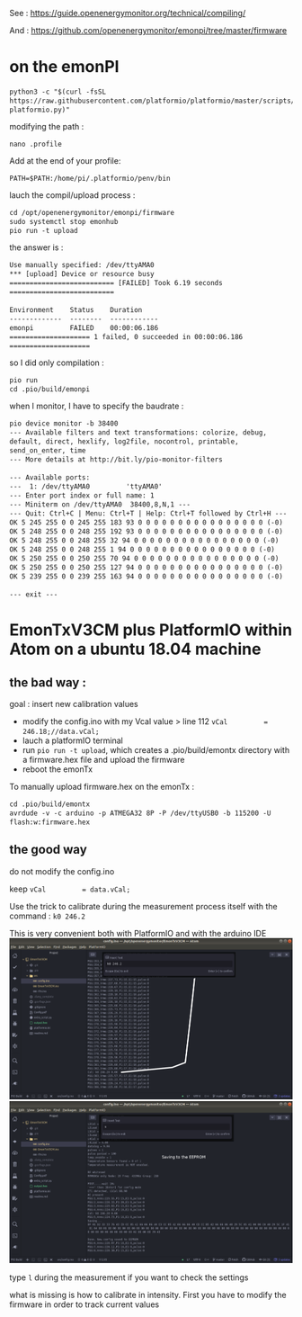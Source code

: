 See : https://guide.openenergymonitor.org/technical/compiling/

And : https://github.com/openenergymonitor/emonpi/tree/master/firmware

# on the emonPI

```
python3 -c "$(curl -fsSL https://raw.githubusercontent.com/platformio/platformio/master/scripts/get-platformio.py)"
```
modifying the path :
```
nano .profile
```
Add at the end of your profile:
```
PATH=$PATH:/home/pi/.platformio/penv/bin
```
lauch the compil/upload process :
```
cd /opt/openenergymonitor/emonpi/firmware
sudo systemctl stop emonhub
pio run -t upload
```
the answer is :
```
Use manually specified: /dev/ttyAMA0
*** [upload] Device or resource busy
========================== [FAILED] Took 6.19 seconds ==========================

Environment    Status    Duration
-------------  --------  ------------
emonpi         FAILED    00:00:06.186
==================== 1 failed, 0 succeeded in 00:00:06.186 ====================
```
so I did only compilation :
```
pio run
cd .pio/build/emonpi
```
when I monitor, I have to specify the baudrate :
```
pio device monitor -b 38400
--- Available filters and text transformations: colorize, debug, default, direct, hexlify, log2file, nocontrol, printable, send_on_enter, time
--- More details at http://bit.ly/pio-monitor-filters

--- Available ports:
---  1: /dev/ttyAMA0         'ttyAMA0'
--- Enter port index or full name: 1
--- Miniterm on /dev/ttyAMA0  38400,8,N,1 ---
--- Quit: Ctrl+C | Menu: Ctrl+T | Help: Ctrl+T followed by Ctrl+H ---
OK 5 245 255 0 0 245 255 183 93 0 0 0 0 0 0 0 0 0 0 0 0 0 0 0 0 (-0)
OK 5 248 255 0 0 248 255 192 93 0 0 0 0 0 0 0 0 0 0 0 0 0 0 0 0 (-0)
OK 5 248 255 0 0 248 255 32 94 0 0 0 0 0 0 0 0 0 0 0 0 0 0 0 0 (-0)
OK 5 248 255 0 0 248 255 1 94 0 0 0 0 0 0 0 0 0 0 0 0 0 0 0 0 (-0)
OK 5 250 255 0 0 250 255 70 94 0 0 0 0 0 0 0 0 0 0 0 0 0 0 0 0 (-0)
OK 5 250 255 0 0 250 255 127 94 0 0 0 0 0 0 0 0 0 0 0 0 0 0 0 0 (-0)
OK 5 239 255 0 0 239 255 163 94 0 0 0 0 0 0 0 0 0 0 0 0 0 0 0 0 (-0)

--- exit ---
```

# EmonTxV3CM plus PlatformIO within Atom on a ubuntu 18.04 machine

## the bad way : 

goal : insert new calibration values

- modify the config.ino with my Vcal value > line 112 `vCal         = 246.18;//data.vCal;`
- lauch a platformIO terminal
- run `pio run -t upload`, which creates a .pio/build/emontx directory with a firmware.hex file and upload the firmware
- reboot the emonTx

To manually upload firmware.hex on the emonTx :
```
cd .pio/build/emontx
avrdude -v -c arduino -p ATMEGA32 8P -P /dev/ttyUSB0 -b 115200 -U flash:w:firmware.hex
```
## the good way

do not modify the config.ino

keep `vCal         = data.vCal;`

Use the trick to calibrate during the measurement process itself with the command : `k0 246.2`

This is very convenient both with PlatformIO and with the arduino IDE
![](PIO_send_command.png)
![](PIO_saving.png)

type `l` during the measurement if you want to check the settings

what is missing is how to calibrate in intensity.
First you have to modify the firmware in order to track current values
